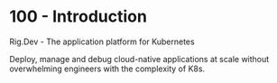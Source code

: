 # 100 - Introduction

Rig.Dev - The application platform for Kubernetes

Deploy, manage and debug cloud-native applications at scale without overwhelming engineers with the complexity of K8s.
